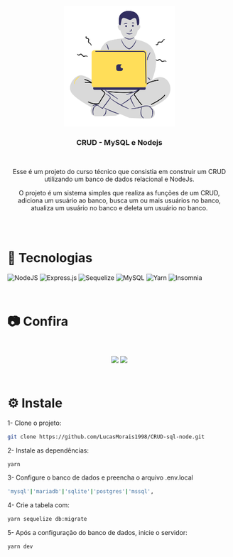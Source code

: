 <br />
<p align="center">
  <a href="http://www.freepik.com">
    <img src="./github/start.png" alt="Logo" width="250" >
  </a>

  <h3 align="center">CRUD - MySQL e Nodejs</h3>

  <br/>
  <p align="center">Esse é um projeto do curso técnico que consistia em construir um CRUD utilizando um banco de dados relacional e NodeJs.</p>
  <p align="center">O projeto é um sistema simples que realiza as funções de um CRUD, adiciona um usuário ao banco, busca um ou mais usuários no banco, atualiza um usuário no banco e deleta um usuário no banco.</p>
</p>

<br/>
<br/>

# 🚀 Tecnologias
![NodeJS](https://img.shields.io/badge/node.js-6DA55F?style=for-the-badge&logo=node.js&logoColor=white)
![Express.js](https://img.shields.io/badge/express.js-%23404d59.svg?style=for-the-badge&logo=express&logoColor=%2361DAFB)
![Sequelize](https://img.shields.io/badge/Sequelize-52B0E7?style=for-the-badge&logo=Sequelize&logoColor=white)
![MySQL](https://img.shields.io/badge/mysql-%2300f.svg?style=for-the-badge&logo=mysql&logoColor=white)
![Yarn](https://img.shields.io/badge/yarn-%232C8EBB.svg?style=for-the-badge&logo=yarn&logoColor=white)
![Insomnia](https://img.shields.io/badge/Insomnia-black?style=for-the-badge&logo=insomnia&logoColor=5849BE)

<br/>

# 📷 Confira

<br/>
<p align="center"> 
  <image src="https://im2.ezgif.com/tmp/ezgif-2-8e6d709f54.gif"> 
  <image src="./github/image.jpg" width="650"> 
</p>
    
 <br/>

# ⚙ Instale
<p> 
  
1- Clone o projeto:
```sh
git clone https://github.com/LucasMorais1998/CRUD-sql-node.git
```
  
2- Instale as dependências:
```sh
yarn 
```

3- Configure o banco de dados e preencha o arquivo .env.local
```sh
'mysql'|'mariadb'|'sqlite'|'postgres'|'mssql',
```

4- Crie a tabela com:
```sh
yarn sequelize db:migrate
```

5- Após a configuração do banco de dados, inicie o servidor:
```sh
yarn dev
```
</p>
